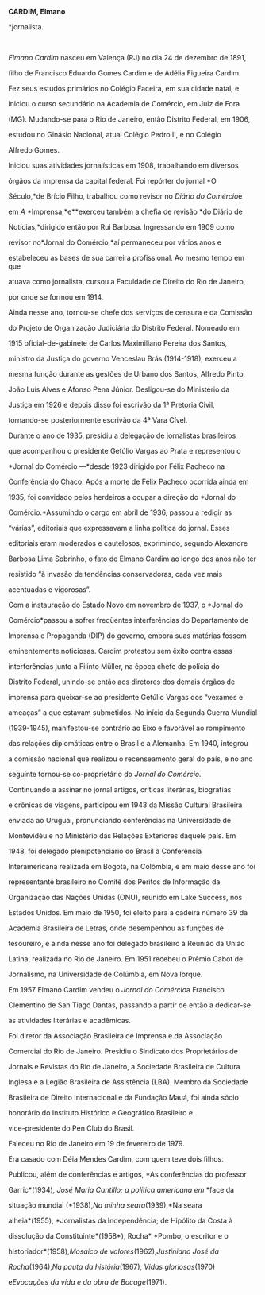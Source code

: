 **CARDIM, Elmano**



\*jornalista.



 



*Elmano Cardim* nasceu em Valença (RJ) no dia 24 de dezembro de 1891,

filho de Francisco Eduardo Gomes Cardim e de Adélia Figueira Cardim.



Fez seus estudos primários no Colégio Faceira, em sua cidade natal, e

iniciou o curso secundário na Academia de Comércio, em Juiz de Fora

(MG). Mudando-se para o Rio de Janeiro, então Distrito Federal, em 1906,

estudou no Ginásio Nacional, atual Colégio Pedro II, e no Colégio

Alfredo Gomes.



Iniciou suas atividades jornalísticas em 1908, trabalhando em diversos

órgãos da imprensa da capital federal. Foi repórter do jornal *O

Século,*de Brício Filho, trabalhou como revisor no *Diário do Comércio*e

em *A* *Imprensa,*e**exerceu também a chefia de revisão *do Diário de

Notícias,*dirigido então por Rui Barbosa. Ingressando em 1909 como

revisor no*Jornal do Comércio,*aí permaneceu por vários anos e

estabeleceu as bases de sua carreira profissional. Ao mesmo tempo em que

atuava como jornalista, cursou a Faculdade de Direito do Rio de Janeiro,

por onde se formou em 1914.



Ainda nesse ano, tornou-se chefe dos serviços de censura e da Comissão

do Projeto de Organização Judiciária do Distrito Federal. Nomeado em

1915 oficial-de-gabinete de Carlos Maximiliano Pereira dos Santos,

ministro da Justiça do governo Venceslau Brás (1914-1918), exerceu a

mesma função durante as gestões de Urbano dos Santos, Alfredo Pinto,

João Luís Alves e Afonso Pena Júnior. Desligou-se do Ministério da

Justiça em 1926 e depois disso foi escrivão da 1ª Pretoria Civil,

tornando-se posteriormente escrivão da 4ª Vara Cível.



Durante o ano de 1935, presidiu a delegação de jornalistas brasileiros

que acompanhou o presidente Getúlio Vargas ao Prata e representou o

*Jornal do Comércio —*desde 1923 dirigido por Félix Pacheco na

Conferência do Chaco. Após a morte de Félix Pacheco ocorrida ainda em

1935, foi convidado pelos herdeiros a ocupar a direção do *Jornal do

Comércio.*Assumindo o cargo em abril de 1936, passou a redigir as

“várias”, editoriais que expressavam a linha política do jornal. Esses

editoriais eram moderados e cautelosos, exprimindo, segundo Alexandre

Barbosa Lima Sobrinho, o fato de Elmano Cardim ao longo dos anos não ter

resistido “à invasão de tendências conservadoras, cada vez mais

acentuadas e vigorosas”.



Com a instauração do Estado Novo em novembro de 1937, o *Jornal do

Comércio*passou a sofrer freqüentes interferências do Departamento de

Imprensa e Propaganda (DIP) do governo, embora suas matérias fossem

eminentemente noticiosas. Cardim protestou sem êxito contra essas

interferências junto a Filinto Müller, na época chefe de polícia do

Distrito Federal, unindo-se então aos diretores dos demais órgãos de

imprensa para queixar-se ao presidente Getúlio Vargas dos “vexames e

ameaças” a que estavam submetidos. No início da Segunda Guerra Mundial

(1939-1945), manifestou-se contrário ao Eixo e favorável ao rompimento

das relações diplomáticas entre o Brasil e a Alemanha. Em 1940, integrou

a comissão nacional que realizou o recenseamento geral do país, e no ano

seguinte tornou-se co-proprietário do *Jornal do Comércio.*



Continuando a assinar no jornal artigos, críticas literárias, biografias

e crônicas de viagens, participou em 1943 da Missão Cultural Brasileira

enviada ao Uruguai, pronunciando conferências na Universidade de

Montevidéu e no Ministério das Relações Exteriores daquele país. Em

1948, foi delegado plenipotenciário do Brasil à Conferência

Interamericana realizada em Bogotá, na Colômbia, e em maio desse ano foi

representante brasileiro no Comitê dos Peritos de Informação da

Organização das Nações Unidas (ONU), reunido em Lake Success, nos

Estados Unidos. Em maio de 1950, foi eleito para a cadeira número 39 da

Academia Brasileira de Letras, onde desempenhou as funções de

tesoureiro, e ainda nesse ano foi delegado brasileiro à Reunião da União

Latina, realizada no Rio de Janeiro. Em 1951 recebeu o Prêmio Cabot de

Jornalismo, na Universidade de Colúmbia, em Nova Iorque.



Em 1957 Elmano Cardim vendeu o *Jornal do Comércio*a Francisco

Clementino de San Tiago Dantas, passando a partir de então a dedicar-se

às atividades literárias e acadêmicas.



Foi diretor da Associação Brasileira de Imprensa e da Associação

Comercial do Rio de Janeiro. Presidiu o Sindicato dos Proprietários de

Jornais e Revistas do Rio de Janeiro, a Sociedade Brasileira de Cultura

Inglesa e a Legião Brasileira de Assistência (LBA). Membro da Sociedade

Brasileira de Direito Internacional e da Fundação Mauá, foi ainda sócio

honorário do Instituto Histórico e Geográfico Brasileiro e

vice-presidente do Pen Club do Brasil.



Faleceu no Rio de Janeiro em 19 de fevereiro de 1979.



Era casado com Déia Mendes Cardim, com quem teve dois filhos.



Publicou, além de conferências e artigos, *As conferências do professor

Garric*(1934)*,* *José Maria Cantillo; a política americana em* *face da

situação mundial (*1938),*Na minha* *seara*(1939),*Na seara

alheia*(1955), *Jornalistas da Independência; de Hipólito da Costa à

dissolução da Constituinte*(1958*), Rocha* *Pombo, o escritor e o

historiador*(1958),*Mosaico de valores*(1962),*Justiniano José da*

*Rocha*(1964),*Na pauta da história*(1967), *Vidas gloriosas*(1970)

e*Evocações da vida e* *da obra de Bocage*(1971).



 



 



